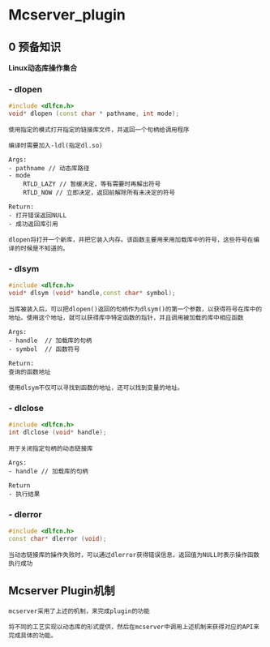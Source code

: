 # Mcserver_plugin

## 0 预备知识
<b>Linux动态库操作集合</b>

### - dlopen
```cpp
#include <dlfcn.h>
void* dlopen (const char * pathname, int mode);
```
    使用指定的模式打开指定的链接库文件，并返回一个句柄给调用程序

    编译时需要加入-ldl(指定dl.so)

    Args:
    - pathname // 动态库路径
    - mode
        RTLD_LAZY // 暂缓决定，等有需要时再解出符号
        RTLD_NOW // 立即决定，返回前解除所有未决定的符号

    Return:
    - 打开错误返回NULL
    - 成功返回库引用

    dlopen将打开一个新库，并把它装入内存。该函数主要用来用加载库中的符号，这些符号在编译的时候是不知道的。

### - dlsym
```cpp
#include <dlfcn.h>
void* dlsym (void* handle,const char* symbol);
```
    当库被装入后，可以把dlopen()返回的句柄作为dlsym()的第一个参数，以获得符号在库中的地址。使用这个地址，就可以获得库中特定函数的指针，并且调用被加载的库中相应函数

    Args:
    - handle  // 加载库的句柄
    - symbol  // 函数符号

    Return:
    查询的函数地址

    使用dlsym不仅可以寻找到函数的地址，还可以找到变量的地址。

### - dlclose
```cpp
#include <dlfcn.h>
int dlclose (void* handle);
```
    用于关闭指定句柄的动态链接库

    Args:
    - handle // 加载库的句柄

    Return
    - 执行结果

### - dlerror
```cpp
#include <dlfcn.h>
const char* dlerror (void);
```
    当动态链接库的操作失败时，可以通过dlerror获得错误信息，返回值为NULL时表示操作函数执行成功

## Mcserver Plugin机制
    mcserver采用了上述的机制，来完成plugin的功能

    将不同的工艺实现以动态库的形式提供，然后在mcserver中调用上述机制来获得对应的API来完成具体的功能。